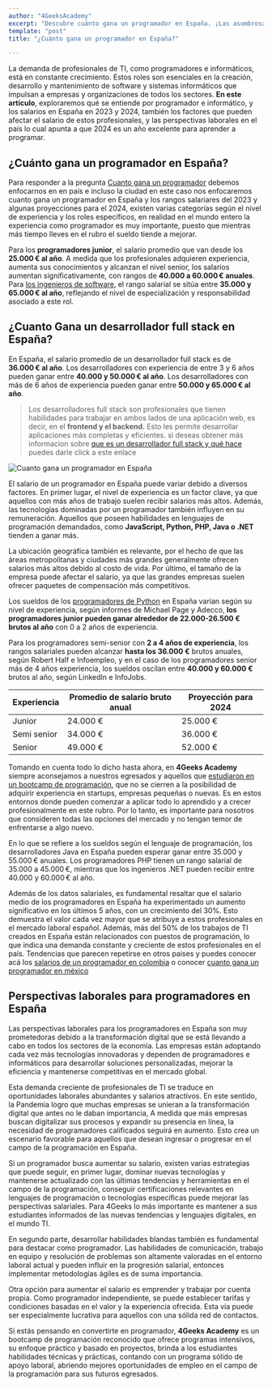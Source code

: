 ```yaml
---
author: "4GeeksAcademy"
excerpt: "Descubre cuánto gana un programador en España. ¡Las asombrosas cifras revelan el potencial de esta profesión en el mercado laboral actual"
template: "post"
title: "¿Cuánto gana un programador en España?"

---
```


La demanda de profesionales de TI, como programadores e informáticos, está en constante crecimiento.  Estos roles son esenciales en la creación, desarrollo y mantenimiento de software y sistemas informáticos que impulsan a empresas y organizaciones de todos los sectores. **En este artículo**, exploraremos qué se entiende por programador e informático, y los salarios en España en 2023 y 2024, también los factores que pueden afectar el salario de estos profesionales, y las perspectivas laborales en el país lo cual apunta a que 2024 es un año excelente para aprender a programar.

## ¿Cuánto gana un programador en España?

Para responder a la pregunta [Cuanto gana un programador](https://4geeksacademy.com/es/cuanto-gana-un-programador/cuanto-gana-un-programador) debemos enfocarnos en  en país e incluso la ciudad en este caso nos enfocaremos cuanto gana un programador en España y los rangos salariares del 2023 y algunas proyecciones para el 2024, existen varias categorías según el nivel de experiencia y los roles específicos, en realidad en el mundo entero la experiencia como programador es muy importante, puesto que mientras más tiempo lleves en el rubro el sueldo tiende a mejorar. 

Para los **programadores junior**, el salario promedio que van desde los **25.000 € al año**. A medida que los profesionales adquieren experiencia, aumenta sus conocimientos y alcanzan el nivel senior, los salarios aumentan significativamente, con rangos de **40.000 a 60.000 € anuales**. Para [los ingenieros de software](https://4geeksacademy.com/es/coding-bootcamps/ingenieria-de-software-programacion), el rango salarial se sitúa entre **35.000 y 65.000 € al año**, reflejando el nivel de especialización y responsabilidad asociado a este rol.

## ¿Cuanto Gana un desarrollador full stack en España?

En España, el salario promedio de un desarrollador full stack es de **36.000 € al año**. Los desarrolladores con experiencia de entre 3 y 6 años pueden ganar entre **40.000 y 50.000 € al año**. Los desarrolladores con más de 6 años de experiencia pueden ganar entre **50.000 y 65.000 € al año**.

>Los desarrolladores full stack son profesionales que tienen habilidades para trabajar en ambos lados de una aplicación web, es decir, en el **frontend y el backend.** Esto les permite desarrollar aplicaciones más completas y eficientes.
si deseas obtener más informacion sobre [que es un desarrollador full stack y qué hace](https://4geeksacademy.com/es/desarrollador-full-stack/desarrollador-full-stack-developer) puedes darle click a este enlace

![Cuanto gana un programador en España](https://breathecode.herokuapp.com/v1/media/file/beautiful-brunette-young-woman-holding-spain-flag-euros-banknotes-smiling-laughing-hard-out-loud-because-funny-crazy-joke-2-jpg)

El salario de un programador en España puede variar debido a diversos factores. En primer lugar, el nivel de experiencia es un factor clave, ya que aquellos con más años de trabajo suelen recibir salarios más altos. Además, las tecnologías dominadas por un programador también influyen en su remuneración. Aquellos que poseen habilidades en lenguajes de programación demandados, como **JavaScript, Python, PHP, Java o .NET**  tienden a ganar más. 

La ubicación geográfica también es relevante, por el hecho de que las áreas metropolitanas y ciudades más grandes generalmente ofrecen salarios más altos debido al costo de vida. Por último, el tamaño de la empresa puede afectar el salario, ya que las grandes empresas suelen ofrecer paquetes de compensación más competitivos.

Los sueldos de los [programadores de Python](https://4geeksacademy.com/es/aprender-a-programar/python-uno-de-los-lenguajes-de-programacion-mas-demandados) en España varían según su nivel de experiencia, según informes de Michael Page y Adecco, **los programadores junior pueden ganar alrededor de 22.000-26.500 € brutos al año** con 0 a 2 años de experiencia. 

Para los programadores semi-senior con **2 a 4 años de experiencia**, los rangos salariales pueden alcanzar **hasta los 36.000 €** brutos anuales, según Robert Half e Infoempleo, y en el caso de los programadores senior más de 4 años experiencia, los sueldos oscilan entre **40.000 y 60.000 €** brutos al año, según LinkedIn e InfoJobs.


| Experiencia   | Promedio de salario bruto anual | Proyección para 2024 |
|---------------|---------------------------------|-----------------------|
| Junior        | 24.000 €                        | 25.000 €              |
| Semi senior   | 34.000 €                        | 36.000 €              |
| Senior        | 49.000 €                        | 52.000 €              |


Tomando en cuenta todo lo dicho hasta ahora, en **4Geeks Academy** siempre aconsejamos a nuestros egresados y aquellos que [estudiaron en un bootcamp de programación](https://4geeksacademy.com/es/bootcamp-de-programacion/estudiar-en-un-bootcamp-de-programacion), que no se cierren a la posibilidad de adquirir experiencia en startups, empresas pequeñas o nuevas. Es en estos entornos donde pueden comenzar a aplicar todo lo aprendido y a crecer profesionalmente en este rubro. Por lo tanto, es importante para nosotros que consideren todas las opciones del mercado y no tengan temor de enfrentarse a algo nuevo.

En lo que se refiere a los sueldos según el lenguaje de programación, los desarrolladores Java en España pueden esperar ganar entre 35.000 y 55.000 € anuales. Los programadores PHP tienen un rango salarial de 35.000 a 45.000 €, mientras que los ingenieros .NET pueden recibir entre 40.000 y 60.000 € al año. 

Además de los datos salariales, es fundamental resaltar que el salario medio de los programadores en España ha experimentado un aumento significativo en los últimos 5 años, con un crecimiento del 30%. Esto demuestra el valor cada vez mayor que se atribuye a estos profesionales en el mercado laboral español. Además, más del 50% de los trabajos de TI creados en España están relacionados con puestos de programación, lo que indica una demanda constante y creciente de estos profesionales en el país.
Tendencias que parecen repetirse en otros paises y puedes conocer acá los [salarios de un programador en colombia](https://4geeksacademy.com/es/cuanto-gana-un-programador/cuanto-gana-un-programador-en-colombia) o conocer [cuanto gana un programador en méxico](https://4geeksacademy.com/es/cuanto-gana-un-programador/cuanto-gana-un-programador-en-mexico)  

## Perspectivas laborales para programadores en España

Las perspectivas laborales para los programadores en España son muy prometedoras debido a la transformación digital que se está llevando a cabo en todos los sectores de la economía. Las empresas están adoptando cada vez más tecnologías innovadoras y dependen de programadores e informáticos para desarrollar soluciones personalizadas, mejorar la eficiencia y mantenerse competitivas en el mercado global.

Esta demanda creciente de profesionales de TI se traduce en oportunidades laborales abundantes y salarios atractivos. En este sentido, la Pandemia logro que muchas empresas se unieran a la transformación digital que antes no le daban importancia, A medida que más empresas buscan digitalizar sus procesos y expandir su presencia en línea, la necesidad de programadores calificados seguirá en aumento. Esto crea un escenario favorable para aquellos que desean ingresar o progresar en el campo de la programación en España.

Si un programador busca aumentar su salario, existen varias estrategias que puede seguir, en primer lugar, dominar nuevas tecnologías y mantenerse actualizado con las últimas tendencias y herramientas en el campo de la programación, conseguir certificaciones relevantes en lenguajes de programación o tecnologías específicas puede mejorar las perspectivas salariales. Para 4Geeks lo más importante es mantener a sus estudiantes informados de las nuevas tendencias y lenguajes digitales, en el mundo TI.

En segundo parte, desarrollar habilidades blandas también es fundamental para destacar como programador. Las habilidades de comunicación, trabajo en equipo y resolución de problemas son altamente valoradas en el entorno laboral actual y pueden influir en la progresión salarial, entonces implementar metodologías ágiles es de suma importancia.

Otra opción para aumentar el salario es emprender y trabajar por cuenta propia. Como programador independiente, se puede establecer tarifas y condiciones basadas en el valor y la experiencia ofrecida. Esta vía puede ser especialmente lucrativa para aquellos con una sólida red de contactos.

Si estás pensando en convertirte en programador, **4Geeks Academy** es un bootcamp de programación reconocido que ofrece programas intensivos, su enfoque práctico y basado en proyectos, brinda a los estudiantes habilidades técnicas y prácticas, contando con un programa sólido de apoyo laboral, abriendo mejores oportunidades de empleo en el campo de la programación para sus futuros egresados.
